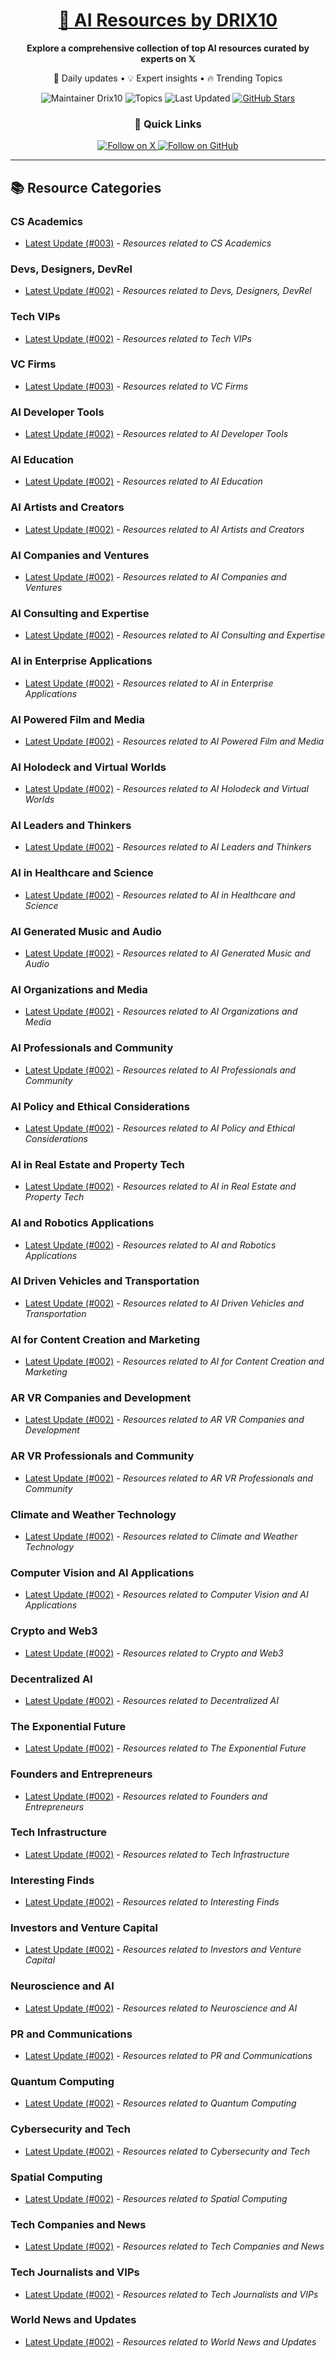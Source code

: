 
<div align="center">
  <h1><a href="https://x.com/DRIX_10_" target="_blank">🚀 AI Resources by DRIX10</a></h1>
  <p><strong>Explore a comprehensive collection of top AI resources curated by experts on 𝕏</strong></p>
  <p>🌟 Daily updates • 💡 Expert insights • 🔥 Trending Topics</p>

  <img src="https://img.shields.io/badge/Maintainer-Drix10-blue?style=for-the-badge" alt="Maintainer Drix10" />
  <img src="https://img.shields.io/badge/Topics-Everything%2C%20AI-red?style=for-the-badge" alt="Topics" />
  <img src="https://img.shields.io/github/last-commit/Drix10/ai-resources?style=for-the-badge&color=5D6D7E" alt="Last Updated" />
  <a href="https://github.com/Drix10/ai-resources"><img src="https://img.shields.io/github/stars/Drix10/ai-resources?style=for-the-badge&color=yellow" alt="GitHub Stars" /></a>

  <br>

  <h3>🌟 Quick Links</h3>
    <a href="https://x.com/DRIX_10_">
      <img src="https://img.shields.io/badge/Follow_on_𝕏-black?style=for-the-badge&logo=x&logoColor=white" alt="Follow on X" />
    </a>
    <a href="https://github.com/Drix10">
      <img src="https://img.shields.io/badge/Follow_on_GitHub-black?style=for-the-badge&logo=github&logoColor=white" alt="Follow on GitHub" />
    </a>
</div>

---

## 📚 Resource Categories

### CS Academics

*   [Latest Update (#003)](https://github.com/Drix10/ai-resources/blob/main/CS%20Academics/resources-003.md) - *Resources related to CS Academics*

### Devs, Designers, DevRel

*   [Latest Update (#002)](https://github.com/Drix10/ai-resources/blob/main/Devs%2C%20Designers%2C%20DevRel/resources-002.md) - *Resources related to Devs, Designers, DevRel*

### Tech VIPs

*   [Latest Update (#002)](https://github.com/Drix10/ai-resources/blob/main/Tech%20VIPs/resources-002.md) - *Resources related to Tech VIPs*

### VC Firms

*   [Latest Update (#003)](https://github.com/Drix10/ai-resources/blob/main/VC%20Firms/resources-003.md) - *Resources related to VC Firms*

### AI Developer Tools

*   [Latest Update (#002)](https://github.com/Drix10/ai-resources/blob/main/AI%20Developer%20Tools/resources-002.md) - *Resources related to AI Developer Tools*

### AI Education

*   [Latest Update (#002)](https://github.com/Drix10/ai-resources/blob/main/AI%20Education/resources-002.md) - *Resources related to AI Education*

### AI Artists and Creators

*   [Latest Update (#002)](https://github.com/Drix10/ai-resources/blob/main/AI%20Artists%20and%20Creators/resources-002.md) - *Resources related to AI Artists and Creators*

### AI Companies and Ventures

*   [Latest Update (#002)](https://github.com/Drix10/ai-resources/blob/main/AI%20Companies%20and%20Ventures/resources-002.md) - *Resources related to AI Companies and Ventures*

### AI Consulting and Expertise

*   [Latest Update (#002)](https://github.com/Drix10/ai-resources/blob/main/AI%20Consulting%20and%20Expertise/resources-002.md) - *Resources related to AI Consulting and Expertise*

### AI in Enterprise Applications

*   [Latest Update (#002)](https://github.com/Drix10/ai-resources/blob/main/AI%20in%20Enterprise%20Applications/resources-002.md) - *Resources related to AI in Enterprise Applications*

### AI Powered Film and Media

*   [Latest Update (#002)](https://github.com/Drix10/ai-resources/blob/main/AI%20Powered%20Film%20and%20Media/resources-002.md) - *Resources related to AI Powered Film and Media*

### AI Holodeck and Virtual Worlds

*   [Latest Update (#002)](https://github.com/Drix10/ai-resources/blob/main/AI%20Holodeck%20and%20Virtual%20Worlds/resources-002.md) - *Resources related to AI Holodeck and Virtual Worlds*

### AI Leaders and Thinkers

*   [Latest Update (#002)](https://github.com/Drix10/ai-resources/blob/main/AI%20Leaders%20and%20Thinkers/resources-002.md) - *Resources related to AI Leaders and Thinkers*

### AI in Healthcare and Science

*   [Latest Update (#002)](https://github.com/Drix10/ai-resources/blob/main/AI%20in%20Healthcare%20and%20Science/resources-002.md) - *Resources related to AI in Healthcare and Science*

### AI Generated Music and Audio

*   [Latest Update (#002)](https://github.com/Drix10/ai-resources/blob/main/AI%20Generated%20Music%20and%20Audio/resources-002.md) - *Resources related to AI Generated Music and Audio*

### AI Organizations and Media

*   [Latest Update (#002)](https://github.com/Drix10/ai-resources/blob/main/AI%20Organizations%20and%20Media/resources-002.md) - *Resources related to AI Organizations and Media*

### AI Professionals and Community

*   [Latest Update (#002)](https://github.com/Drix10/ai-resources/blob/main/AI%20Professionals%20and%20Community/resources-002.md) - *Resources related to AI Professionals and Community*

### AI Policy and Ethical Considerations

*   [Latest Update (#002)](https://github.com/Drix10/ai-resources/blob/main/AI%20Policy%20and%20Ethical%20Considerations/resources-002.md) - *Resources related to AI Policy and Ethical Considerations*

### AI in Real Estate and Property Tech

*   [Latest Update (#002)](https://github.com/Drix10/ai-resources/blob/main/AI%20in%20Real%20Estate%20and%20Property%20Tech/resources-002.md) - *Resources related to AI in Real Estate and Property Tech*

### AI and Robotics Applications

*   [Latest Update (#002)](https://github.com/Drix10/ai-resources/blob/main/AI%20and%20Robotics%20Applications/resources-002.md) - *Resources related to AI and Robotics Applications*

### AI Driven Vehicles and Transportation

*   [Latest Update (#002)](https://github.com/Drix10/ai-resources/blob/main/AI%20Driven%20Vehicles%20and%20Transportation/resources-002.md) - *Resources related to AI Driven Vehicles and Transportation*

### AI for Content Creation and Marketing

*   [Latest Update (#002)](https://github.com/Drix10/ai-resources/blob/main/AI%20for%20Content%20Creation%20and%20Marketing/resources-002.md) - *Resources related to AI for Content Creation and Marketing*

### AR VR Companies and Development

*   [Latest Update (#002)](https://github.com/Drix10/ai-resources/blob/main/AR%20VR%20Companies%20and%20Development/resources-002.md) - *Resources related to AR VR Companies and Development*

### AR VR Professionals and Community

*   [Latest Update (#002)](https://github.com/Drix10/ai-resources/blob/main/AR%20VR%20Professionals%20and%20Community/resources-002.md) - *Resources related to AR VR Professionals and Community*

### Climate and Weather Technology

*   [Latest Update (#002)](https://github.com/Drix10/ai-resources/blob/main/Climate%20and%20Weather%20Technology/resources-002.md) - *Resources related to Climate and Weather Technology*

### Computer Vision and AI Applications

*   [Latest Update (#002)](https://github.com/Drix10/ai-resources/blob/main/Computer%20Vision%20and%20AI%20Applications/resources-002.md) - *Resources related to Computer Vision and AI Applications*

### Crypto and Web3

*   [Latest Update (#002)](https://github.com/Drix10/ai-resources/blob/main/Crypto%20and%20Web3/resources-002.md) - *Resources related to Crypto and Web3*

### Decentralized AI

*   [Latest Update (#002)](https://github.com/Drix10/ai-resources/blob/main/Decentralized%20AI/resources-002.md) - *Resources related to Decentralized AI*

### The Exponential Future

*   [Latest Update (#002)](https://github.com/Drix10/ai-resources/blob/main/The%20Exponential%20Future/resources-002.md) - *Resources related to The Exponential Future*

### Founders and Entrepreneurs

*   [Latest Update (#002)](https://github.com/Drix10/ai-resources/blob/main/Founders%20and%20Entrepreneurs/resources-002.md) - *Resources related to Founders and Entrepreneurs*

### Tech Infrastructure

*   [Latest Update (#002)](https://github.com/Drix10/ai-resources/blob/main/Tech%20Infrastructure/resources-002.md) - *Resources related to Tech Infrastructure*

### Interesting Finds

*   [Latest Update (#002)](https://github.com/Drix10/ai-resources/blob/main/Interesting%20Finds/resources-002.md) - *Resources related to Interesting Finds*

### Investors and Venture Capital

*   [Latest Update (#002)](https://github.com/Drix10/ai-resources/blob/main/Investors%20and%20Venture%20Capital/resources-002.md) - *Resources related to Investors and Venture Capital*

### Neuroscience and AI

*   [Latest Update (#002)](https://github.com/Drix10/ai-resources/blob/main/Neuroscience%20and%20AI/resources-002.md) - *Resources related to Neuroscience and AI*

### PR and Communications

*   [Latest Update (#002)](https://github.com/Drix10/ai-resources/blob/main/PR%20and%20Communications/resources-002.md) - *Resources related to PR and Communications*

### Quantum Computing

*   [Latest Update (#002)](https://github.com/Drix10/ai-resources/blob/main/Quantum%20Computing/resources-002.md) - *Resources related to Quantum Computing*

### Cybersecurity and Tech

*   [Latest Update (#002)](https://github.com/Drix10/ai-resources/blob/main/Cybersecurity%20and%20Tech/resources-002.md) - *Resources related to Cybersecurity and Tech*

### Spatial Computing

*   [Latest Update (#002)](https://github.com/Drix10/ai-resources/blob/main/Spatial%20Computing/resources-002.md) - *Resources related to Spatial Computing*

### Tech Companies and News

*   [Latest Update (#002)](https://github.com/Drix10/ai-resources/blob/main/Tech%20Companies%20and%20News/resources-002.md) - *Resources related to Tech Companies and News*

### Tech Journalists and VIPs

*   [Latest Update (#002)](https://github.com/Drix10/ai-resources/blob/main/Tech%20Journalists%20and%20VIPs/resources-002.md) - *Resources related to Tech Journalists and VIPs*

### World News and Updates

*   [Latest Update (#002)](https://github.com/Drix10/ai-resources/blob/main/World%20News%20and%20Updates/resources-002.md) - *Resources related to World News and Updates*

